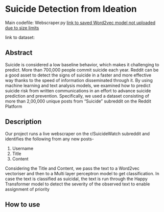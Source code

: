 # Suicide Detection from Ideation

Main codefile: Webscraper.py
[link to saved Word2vec model not uploaded due to size limits](https://drive.google.com/drive/folders/1kQwjiMsve8nV54Ic0he0LysqK2GS_arj?usp=sharing)

link to dataset:

## Abstract
Suicide is considered a low baseline behavior, which makes it challenging to predict. More than 700,000 people commit suicide each year. Reddit can be a good asset to detect the signs of suicide in a faster and more effective way thanks to the speed of information disseminated through it. By using machine learning and text analysis models, we examined how to predict suicide risk from written communications in an effort to advance suicide prediction and prevention. Specifically, we used a dataset
consisting of more than 2,00,000 unique posts from “Suicide” subreddit on the Reddit Platform

## Description
Our project runs a live webscraper on the r/SuicideWatch subreddit and identifies the following from any new posts-
1. Username
2. Title
3. Content

Considering the Title and Content, we pass the text to a Word2vec vectoriser and then to a Multi layer perceptron model to get classification. In case the text is classified as suicidal, the text is run through the Happy Transformer model to detect the severity of the observed text to enable assignment of priority

## How to use


